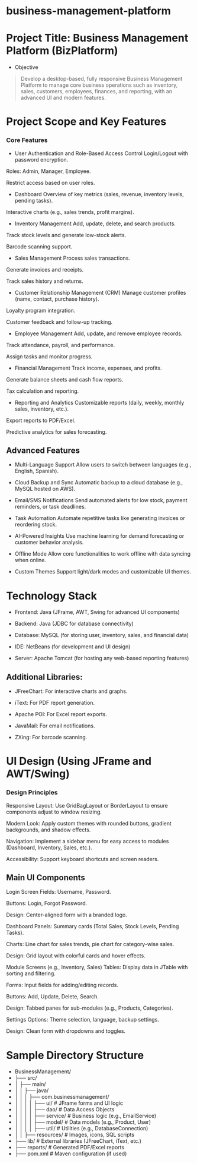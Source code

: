 # business-management-platform
# Project Title: Business Management Platform (BizPlatform)
- Objective
> Develop a desktop-based, fully responsive Business Management Platform to manage core business operations such as inventory, sales, customers, employees, finances, and reporting, with an advanced UI and modern features.
# Project Scope and Key Features
### Core Features
- User Authentication and Role-Based Access Control
Login/Logout with password encryption.

Roles: Admin, Manager, Employee.

Restrict access based on user roles.

- Dashboard
Overview of key metrics (sales, revenue, inventory levels, pending tasks).

Interactive charts (e.g., sales trends, profit margins).

- Inventory Management
Add, update, delete, and search products.

Track stock levels and generate low-stock alerts.

Barcode scanning support.

- Sales Management
Process sales transactions.

Generate invoices and receipts.

Track sales history and returns.

- Customer Relationship Management (CRM)
Manage customer profiles (name, contact, purchase history).

Loyalty program integration.

Customer feedback and follow-up tracking.

- Employee Management
Add, update, and remove employee records.

Track attendance, payroll, and performance.

Assign tasks and monitor progress.

- Financial Management
Track income, expenses, and profits.

Generate balance sheets and cash flow reports.

Tax calculation and reporting.

- Reporting and Analytics
Customizable reports (daily, weekly, monthly sales, inventory, etc.).

Export reports to PDF/Excel.

Predictive analytics for sales forecasting.

## Advanced Features
- Multi-Language Support
Allow users to switch between languages (e.g., English, Spanish).

- Cloud Backup and Sync
Automatic backup to a cloud database (e.g., MySQL hosted on AWS).

- Email/SMS Notifications
Send automated alerts for low stock, payment reminders, or task deadlines.

- Task Automation
Automate repetitive tasks like generating invoices or reordering stock.

- AI-Powered Insights
Use machine learning for demand forecasting or customer behavior analysis.

- Offline Mode
Allow core functionalities to work offline with data syncing when online.

- Custom Themes
Support light/dark modes and customizable UI themes.

# Technology Stack
- Frontend: Java (JFrame, AWT, Swing for advanced UI components)

- Backend: Java (JDBC for database connectivity)

- Database: MySQL (for storing user, inventory, sales, and financial data)

- IDE: NetBeans (for development and UI design)

- Server: Apache Tomcat (for hosting any web-based reporting features)

## Additional Libraries:
- JFreeChart: For interactive charts and graphs.

- iText: For PDF report generation.

- Apache POI: For Excel report exports.

- JavaMail: For email notifications.

- ZXing: For barcode scanning.

# UI Design (Using JFrame and AWT/Swing)
### Design Principles
Responsive Layout: Use GridBagLayout or BorderLayout to ensure components adjust to window resizing.

Modern Look: Apply custom themes with rounded buttons, gradient backgrounds, and shadow effects.

Navigation: Implement a sidebar menu for easy access to modules (Dashboard, Inventory, Sales, etc.).

Accessibility: Support keyboard shortcuts and screen readers.

## Main UI Components
Login Screen
Fields: Username, Password.

Buttons: Login, Forgot Password.

Design: Center-aligned form with a branded logo.

Dashboard
Panels: Summary cards (Total Sales, Stock Levels, Pending Tasks).

Charts: Line chart for sales trends, pie chart for category-wise sales.

Design: Grid layout with colorful cards and hover effects.

Module Screens (e.g., Inventory, Sales)
Tables: Display data in JTable with sorting and filtering.

Forms: Input fields for adding/editing records.

Buttons: Add, Update, Delete, Search.

Design: Tabbed panes for sub-modules (e.g., Products, Categories).

Settings
Options: Theme selection, language, backup settings.

Design: Clean form with dropdowns and toggles.

# Sample Directory Structure

- BusinessManagement/
- ├── src/
- │   ├── main/
- │   │   ├── java/
- │   │   │   ├── com.businessmanagement/
- │   │   │   │   ├── ui/          # JFrame forms and UI logic
- │   │   │   │   ├── dao/         # Data Access Objects
- │   │   │   │   ├── service/     # Business logic (e.g., EmailService)
- │   │   │   │   ├── model/      # Data models (e.g., Product, User)
- │   │   │   │   ├── util/       # Utilities (e.g., DatabaseConnection)
- │   │   ├── resources/          # Images, icons, SQL scripts
- ├── lib/                        # External libraries (JFreeChart, iText, etc.)
- ├── reports/                    # Generated PDF/Excel reports
- ├── pom.xml                    # Maven configuration (if used)

